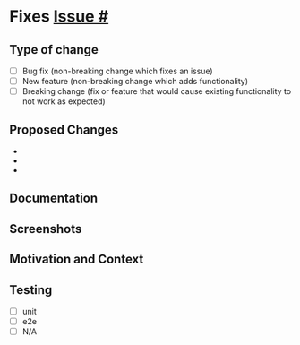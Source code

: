 # Fixes [Issue #](https://github.com/jpottruff/monorepo-demo/issues/#) <!--- TITLE -->

## Type of change
- [ ] Bug fix (non-breaking change which fixes an issue)
- [ ] New feature (non-breaking change which adds functionality)
- [ ] Breaking change (fix or feature that would cause existing functionality to not work as expected)

## Proposed Changes

  -
  -
  -

## Documentation 
<!--- OPTIONAL: Links to any documentation if appropriate; remove if not applicable -->

## Screenshots 
<!--- OPTIONAL: Helpful screenshots of new features, before/after, etc.; remove if not applicable -->

## Motivation and Context
<!--- OPTIONAL: Why is this change required? What problem does it solve? -->

## Testing
 - [ ] unit
 - [ ] e2e
 - [ ] N/A
